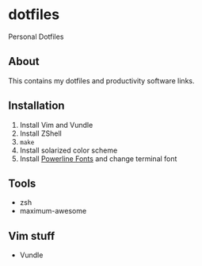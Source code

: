 # dotfiles
Personal Dotfiles

## About
This contains my dotfiles and productivity software links.

## Installation
1. Install Vim and Vundle
2. Install ZShell
3. `make`
4. Install solarized color scheme
5. Install [Powerline Fonts](https://github.com/powerline/fonts) and change terminal font

## Tools
* zsh
* maximum-awesome

## Vim stuff
* Vundle
